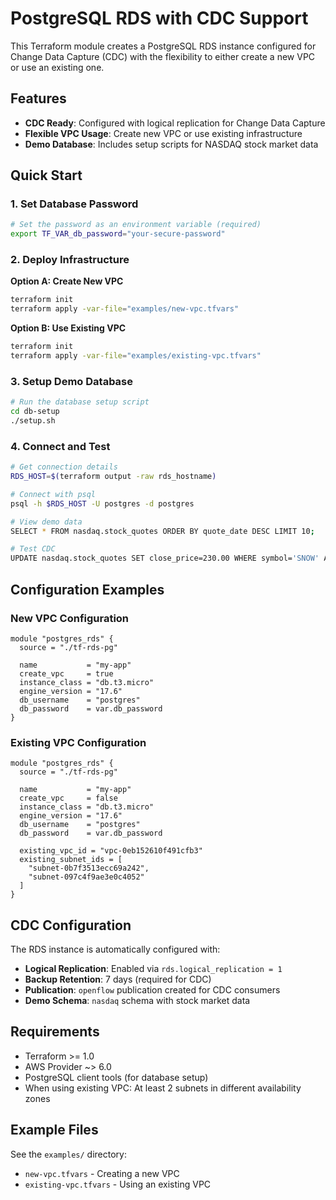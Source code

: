 # PostgreSQL RDS with CDC Support

This Terraform module creates a PostgreSQL RDS instance configured for Change Data Capture (CDC) with the flexibility to either create a new VPC or use an existing one.

## Features

- **CDC Ready**: Configured with logical replication for Change Data Capture
- **Flexible VPC Usage**: Create new VPC or use existing infrastructure
- **Demo Database**: Includes setup scripts for NASDAQ stock market data

## Quick Start

### 1. Set Database Password

```bash
# Set the password as an environment variable (required)
export TF_VAR_db_password="your-secure-password"
```

### 2. Deploy Infrastructure

**Option A: Create New VPC**
```bash
terraform init
terraform apply -var-file="examples/new-vpc.tfvars"
```

**Option B: Use Existing VPC**
```bash
terraform init
terraform apply -var-file="examples/existing-vpc.tfvars"
```

### 3. Setup Demo Database

```bash
# Run the database setup script
cd db-setup
./setup.sh
```

### 4. Connect and Test

```bash
# Get connection details
RDS_HOST=$(terraform output -raw rds_hostname)

# Connect with psql
psql -h $RDS_HOST -U postgres -d postgres

# View demo data
SELECT * FROM nasdaq.stock_quotes ORDER BY quote_date DESC LIMIT 10;

# Test CDC
UPDATE nasdaq.stock_quotes SET close_price=230.00 WHERE symbol='SNOW' AND quote_date='2025-09-10';
```

## Configuration Examples

### New VPC Configuration
```hcl
module "postgres_rds" {
  source = "./tf-rds-pg"
  
  name           = "my-app"
  create_vpc     = true
  instance_class = "db.t3.micro"
  engine_version = "17.6"
  db_username    = "postgres"
  db_password    = var.db_password
}
```

### Existing VPC Configuration
```hcl
module "postgres_rds" {
  source = "./tf-rds-pg"
  
  name           = "my-app"
  create_vpc     = false
  instance_class = "db.t3.micro"
  engine_version = "17.6"
  db_username    = "postgres"
  db_password    = var.db_password
  
  existing_vpc_id = "vpc-0eb152610f491cfb3"
  existing_subnet_ids = [
    "subnet-0b7f3513ecc69a242",
    "subnet-097c4f9ae3e0c4052"
  ]
}
```

## CDC Configuration

The RDS instance is automatically configured with:
- **Logical Replication**: Enabled via `rds.logical_replication = 1`
- **Backup Retention**: 7 days (required for CDC)
- **Publication**: `openflow` publication created for CDC consumers
- **Demo Schema**: `nasdaq` schema with stock market data

## Requirements

- Terraform >= 1.0
- AWS Provider ~> 6.0
- PostgreSQL client tools (for database setup)
- When using existing VPC: At least 2 subnets in different availability zones

## Example Files

See the `examples/` directory:
- `new-vpc.tfvars` - Creating a new VPC
- `existing-vpc.tfvars` - Using an existing VPC
